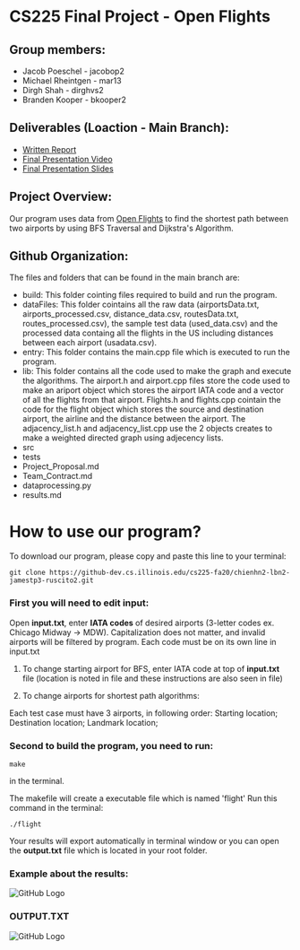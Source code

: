 # CS225 Final Project - Open Flights

## Group members:
* Jacob Poeschel - jacobop2 
* Michael Rheintgen - mar13 
* Dirgh Shah - dirghvs2 
* Branden Kooper - bkooper2

## Deliverables (Loaction - Main Branch):
* [Written Report](https://github.com/Michael200344/flights_project/blob/main/results.md)
* [Final Presentation Video]()
* [Final Presentation Slides]()

## Project Overview:
Our program uses data from [Open Flights](https://openflights.org/data.html) to find the shortest path between two airports by using BFS Traversal and Dijkstra's Algorithm.

## Github Organization:

The files and folders that can be found in the main branch are:
* build: This folder cointing files required to build and run the program.
* dataFiles: This folder cointains all the raw data (airportsData.txt, airports_processed.csv, distance_data.csv, routesData.txt, routes_processed.csv), the sample test data (used_data.csv) and the processed data containg all the flights in the US including distances between each airport (usadata.csv).
* entry: This folder contains the main.cpp file which is executed to run the program.
* lib: This folder contains all the code used to make the graph and execute the algorithms. The airport.h and airport.cpp files store the code used to make an ariport object which stores the airport IATA code and a vector of all the flights from that airport. Flights.h and flights.cpp cointain the code for the flight object which stores the source and destination airport, the airline and the distance between the airport. The adjacency_list.h and adjacency_list.cpp use the 2 objects creates to make a weighted directed graph using adjecency lists.
* src
* tests
* Project_Proposal.md
* Team_Contract.md
* dataprocessing.py
* results.md













# How to use our program?

To download our program, please copy and paste this line to your terminal:

```
git clone https://github-dev.cs.illinois.edu/cs225-fa20/chienhn2-lbn2-jamestp3-ruscito2.git
```

### First you will need to edit input:

Open **input.txt**, enter **IATA codes** of desired airports (3-letter codes ex. Chicago Midway -> MDW).
Capitalization does not matter, and invalid airports will be filtered by program.
Each code must be on its own line in input.txt

1. To change starting airport for BFS, enter IATA code at top of **input.txt** file
(location is noted in file and these instructions are also seen in file)

2. To change airports for shortest path algorithms:

Each test case must have 3 airports, in following order:
Starting location;
Destination location;
Landmark location;

### Second to build the program, you need to run:
```make
make
```
in the terminal.

The makefile will create a executable file which is named 'flight'
Run this command in the terminal: 
```flight
./flight
```

Your results will export automatically in terminal window or you can open the **output.txt** file which is located in your root folder.

### Example about the results:
![GitHub Logo](/images/example.png)

### OUTPUT.TXT
![GitHub Logo](/images/output.png)

